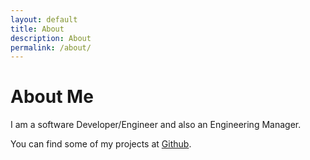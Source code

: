 ```yaml
---
layout: default
title: About
description: About
permalink: /about/
---
```


# About Me

I am a software Developer/Engineer and also an Engineering Manager.

You can find some of my projects at [Github](https://github.com/jonatasdemello).
